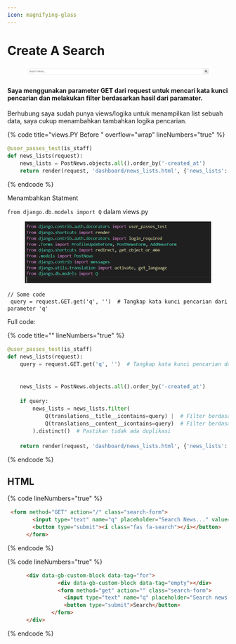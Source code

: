 ```yaml
---
icon: magnifying-glass
---
```


# Create A Search

<figure><img src="../.gitbook/assets/image (5).png" alt=""><figcaption></figcaption></figure>

#### Saya menggunakan parameter GET dari request untuk mencari kata kunci pencarian dan melakukan filter berdasarkan hasil dari paramater.

Berhubung saya sudah punya views/logika untuk menampilkan list sebuah data, saya cukup menambahkan tambahkan logika pencarian.

{% code title="views.PY Before " overflow="wrap" lineNumbers="true" %}
```python
@user_passes_test(is_staff)
def news_lists(request):
    news_lists = PostNews.objects.all().order_by('-created_at')
    return render(request, 'dashboard/news_lists.html', {'news_lists': news_lists})
```
{% endcode %}

Menambahkan Statment

`from django.db.models import Q` dalam views.py

<figure><img src="../.gitbook/assets/image (6).png" alt=""><figcaption></figcaption></figure>

```
// Some code
 query = request.GET.get('q', '')  # Tangkap kata kunci pencarian dari parameter 'q'
```

Full code:

{% code title="" lineNumbers="true" %}
```python
@user_passes_test(is_staff)
def news_lists(request):
    query = request.GET.get('q', '')  # Tangkap kata kunci pencarian dari parameter 'q'


    news_lists = PostNews.objects.all().order_by('-created_at')

    if query:
        news_lists = news_lists.filter(
            Q(translations__title__icontains=query) |  # Filter berdasarkan title
            Q(translations__content__icontains=query)  # Filter berdasarkan content
        ).distinct()  # Pastikan tidak ada duplikasi

    return render(request, 'dashboard/news_lists.html', {'news_lists': news_lists, 'query': query})
```
{% endcode %}

## HTML

{% code lineNumbers="true" %}
```html
 <form method="GET" action="/" class="search-form">
        <input type="text" name="q" placeholder="Search News..." value="{{ request.GET.q }}">
        <button type="submit"><i class="fas fa-search"></i></button>
      </form>
```
{% endcode %}

{% code lineNumbers="true" %}
```html
      <div data-gb-custom-block data-tag="for">
                <div data-gb-custom-block data-tag="empty"></div>
                <form method="get" action="" class="search-form">
                  <input type="text" name="q" placeholder="Search news..." value="{{ query }}">
                  <button type="submit">Search</button>
              </form>
      </div>
```
{% endcode %}
